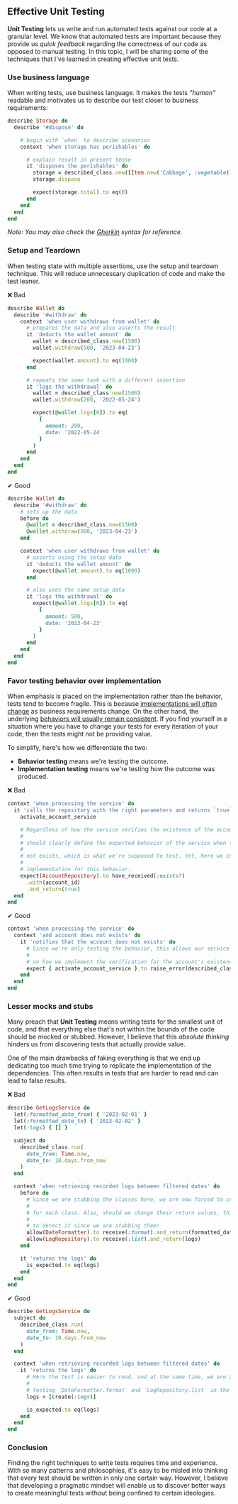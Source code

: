 ## Effective Unit Testing

**Unit Testing** lets us write and run automated tests against our code at a granular level. We know that automated tests are important because they provide us _quick feedback_ regarding the correctness of our code as opposed to manual testing. In this topic, I will be sharing some of the techniques that I've learned in creating effective unit tests.

### Use business language
When writing tests, use business language. It makes the tests _"human"_ readable and motivates us to describe our test closer to business requirements:

```rb
describe Storage do
  describe '#dispose' do

    # begin with `when` to describe scenarios
    context 'when storage has perishables' do

      # explain result in present tense
      it 'disposes the perishables' do
        storage = described_class.new([Item.new('Cabbage', :vegetable)])
        storage.dispose

        expect(storage.total).to eq(0)
      end
    end
  end
end
```
_Note: You may also check the [Gherkin](https://cucumber.io/docs/gherkin/reference/) syntax for reference._

### Setup and Teardown
When testing state with multiple assertions, use the setup and teardown technique. This will reduce unnecessary duplication of code and make the test leaner.

❌ Bad

```rb
describe Wallet do
  describe '#withdraw' do
    context 'when user withdraws from wallet' do
      # prepares the data and also asserts the result
      it 'deducts the wallet amount' do
        wallet = described_class.new(1500)
        wallet.withdraw(500, '2023-04-23')

        expect(wallet.amount).to eq(1000)
      end

      # repeats the same task with a different assertion
      it 'logs the withdrawal' do
        wallet = described_class.new(1500)
        wallet.withdraw(200, '2022-05-24')

        expect(@wallet.logs[0]).to eq(
          {
            amount: 200,
            date: '2022-05-24'
          }
        )
      end
    end
  end
end
```

✔ Good

```rb
describe Wallet do
  describe '#withdraw' do
    # sets up the data
    before do
      @wallet = described_class.new(1500)
      @wallet.withdraw(500, '2023-04-23')
    end

    context 'when user withdraws from wallet' do
      # asserts using the setup data
      it 'deducts the wallet amount' do
        expect(@wallet.amount).to eq(1000)
      end

      # also uses the same setup data
      it 'logs the withdrawal' do
        expect(@wallet.logs[0]).to eq(
          {
            amount: 500,
            date: '2023-04-23'
          }
        )
      end
    end
  end
end
```

### Favor testing behavior over implementation
When emphasis is placed on the implementation rather than the behavior, tests tend to become fragile. This is because <ins>implementations will often change</ins> as business requirements change. On the other hand, the underlying <ins>behaviors will usually remain consistent</ins>. If you find yourself in a situation where you have to change your tests for every iteration of your code, then the tests might not be providing value.

To simplify, here's how we differentiate the two:

- **Behavior testing** means we're testing the outcome.
- **Implementation testing** means we're testing how the outcome was produced.

❌ Bad

```rb
context 'when processing the service' do
  it 'calls the repository with the right parameters and returns `true`' do
    activate_account_service

    # Regardless of how the service verifies the existence of the account, the product details
    #
    # should clearly define the expected behavior of the service when the account exists or does
    #
    # not exists, which is what we're supposed to test. Yet, here we insist on testing the
    #
    # implementation for this behavior.
    expect(AccountRepository).to have_received(:exists?)
      .with(account_id)
      .and_return(true)
  end
end
```

✔ Good

```rb
context 'when processing the service' do
  context 'and account does not exists' do
    it 'notifies that the account does not exists' do
      # Since we're only testing the behavior, this allows our service to be more flexible
      #
      # on how we implement the verification for the account's existence.
      expect { activate_account_service }.to raise_error(described_class::NotFoundError)
    end
  end
end
```

### Lesser mocks and stubs
Many preach that **Unit Testing** means writing tests for the smallest unit of code, and that everything else that's not within the bounds of the code should be mocked or stubbed. However, I believe that this _absolute thinking_ hinders us from discovering tests that actually provide value.

One of the main drawbacks of faking everything is that we end up dedicating too much time trying to replicate the implementation of the dependencies. This often results in tests that are harder to read and can lead to false results.

❌ Bad

```rb
describe GetLogsService do
  let(:formatted_date_from) { '2023-02-01' }
  let(:formatted_date_to) { '2023-02-02' }
  let(:logs) { [] }

  subject do
    described_class.run(
      date_from: Time.now,
      date_to: 10.days.from_now
    )
  end

  context 'when retrieving recorded logs between filtered dates' do
    before do
      # Since we are stubbing the classes here, we are now forced to create isolated tests
      #
      # for each class. Also, should we change their return values, this test will not be able
      #
      # to detect it since we are stubbing them!
      allow(DateFormatter).to receive(:format).and_return(formatted_date_from, formatted_date_to)
      allow(LogRepository).to receive(:list).and_return(logs)
    end

    it 'returns the logs' do
      is_expected.to eq(logs)
    end
  end
end
```

✔ Good

```rb
describe GetLogsService do
  subject do
    described_class.run(
      date_from: Time.now,
      date_to: 10.days.from_now
    )
  end

  context 'when retrieving recorded logs between filtered dates' do
    it 'returns the logs' do
      # Here the test is easier to read, and at the same time, we are also
      #
      # testing `DateFormatter.format` and `LogRepository.list` in the background.
      logs = [create(:logs)]

      is_expected.to eq(logs)
    end
  end
end
```

### Conclusion
Finding the right techniques to write tests requires time and experience. With so many patterns and philosophies, it's easy to be misled into thinking that every test should be written in only one certain way. However, I believe that developing a pragmatic mindset will enable us to discover better ways to create meaningful tests without being confined to certain ideologies.


